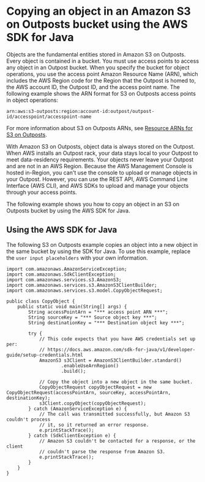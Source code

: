 # Copying an object in an Amazon S3 on Outposts bucket using the AWS SDK for Java<a name="S3OutpostsCopyObject"></a>

Objects are the fundamental entities stored in Amazon S3 on Outposts\. Every object is contained in a bucket\. You must use access points to access any object in an Outpost bucket\. When you specify the bucket for object operations, you use the access point Amazon Resource Name \(ARN\), which includes the AWS Region code for the Region that the Outpost is homed to, the AWS account ID, the Outpost ID, and the access point name\. The following example shows the ARN format for S3 on Outposts access points in object operations:

```
arn:aws:s3-outposts:region:account-id:outpost/outpost-id/accesspoint/accesspoint-name
```

For more information about S3 on Outposts ARNs, see [Resource ARNs for S3 on Outposts](S3OutpostsIAM.md#S3OutpostsARN)\.

With Amazon S3 on Outposts, object data is always stored on the Outpost\. When AWS installs an Outpost rack, your data stays local to your Outpost to meet data\-residency requirements\. Your objects never leave your Outpost and are not in an AWS Region\. Because the AWS Management Console is hosted in\-Region, you can't use the console to upload or manage objects in your Outpost\. However, you can use the REST API, AWS Command Line Interface \(AWS CLI\), and AWS SDKs to upload and manage your objects through your access points\.

The following example shows you how to copy an object in an S3 on Outposts bucket by using the AWS SDK for Java\.

## Using the AWS SDK for Java<a name="S3OutpostsCopyObjectJava"></a>

The following S3 on Outposts example copies an object into a new object in the same bucket by using the SDK for Java\. To use this example, replace the `user input placeholders` with your own information\.

```
import com.amazonaws.AmazonServiceException;
import com.amazonaws.SdkClientException;
import com.amazonaws.services.s3.AmazonS3;
import com.amazonaws.services.s3.AmazonS3ClientBuilder;
import com.amazonaws.services.s3.model.CopyObjectRequest;

public class CopyObject {
    public static void main(String[] args) {
        String accessPointArn = "*** access point ARN ***";
        String sourceKey = "*** Source object key ***";
        String destinationKey = "*** Destination object key ***";

        try {
            // This code expects that you have AWS credentials set up per:
            // https://docs.aws.amazon.com/sdk-for-java/v1/developer-guide/setup-credentials.html
            AmazonS3 s3Client = AmazonS3ClientBuilder.standard()
                    .enableUseArnRegion()
                    .build();

            // Copy the object into a new object in the same bucket.
            CopyObjectRequest copyObjectRequest = new CopyObjectRequest(accessPointArn, sourceKey, accessPointArn, destinationKey);
            s3Client.copyObject(copyObjectRequest);
        } catch (AmazonServiceException e) {
            // The call was transmitted successfully, but Amazon S3 couldn't process
            // it, so it returned an error response.
            e.printStackTrace();
        } catch (SdkClientException e) {
            // Amazon S3 couldn't be contacted for a response, or the client
            // couldn't parse the response from Amazon S3.
            e.printStackTrace();
        }
    }
}
```